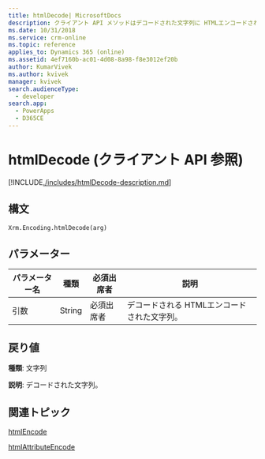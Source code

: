 ```yaml
---
title: htmlDecode| MicrosoftDocs
description: クライアント API メソッドはデコードされた文字列に HTMLエンコードされた文字列を変換します。
ms.date: 10/31/2018
ms.service: crm-online
ms.topic: reference
applies_to: Dynamics 365 (online)
ms.assetid: 4ef7160b-ac01-4d08-8a98-f8e3012ef20b
author: KumarVivek
ms.author: kvivek
manager: kvivek
search.audienceType:
  - developer
search.app:
  - PowerApps
  - D365CE
---
```

# <a name="htmldecode-client-api-reference"></a>htmlDecode (クライアント API 参照)



[!INCLUDE[./includes/htmlDecode-description.md](./includes/htmlDecode-description.md)] 

## <a name="syntax"></a>構文

`Xrm.Encoding.htmlDecode(arg)`

## <a name="parameters"></a>パラメーター

|パラメーター名        | 種類           | 必須出席者  |説明  |
| ------------- |-------------| -----|-----|
|引数        | String           | 必須出席者  |デコードされる HTMLエンコードされた文字列。  |


## <a name="return-value"></a>戻り値

**種類**: 文字列

**説明**: デコードされた文字列。

## <a name="related-topics"></a>関連トピック

[htmlEncode](htmlEncode.md)

[htmlAttributeEncode](htmlAttributeEncode.md)
